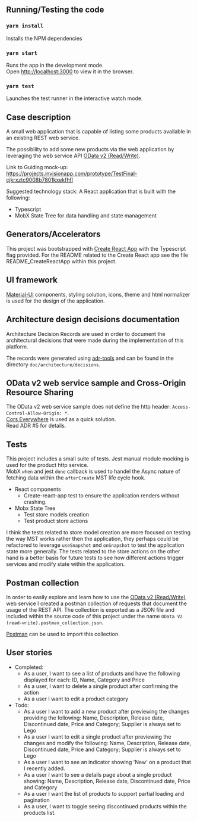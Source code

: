 
## Running/Testing the code

### `yarn install`

Installs the NPM dependencies

### `yarn start`

Runs the app in the development mode.<br />
Open [http://localhost:3000](http://localhost:3000) to view it in the browser.

### `yarn test`

Launches the test runner in the interactive watch mode.<br />

## Case description 

A small web application that is capable of listing some products available in an existing REST web service.

The possibility to add some new products via the web application by leveraging the web service API [OData v2 (Read/Write)](https://www.odata.org/odata-services/).

Link to Guiding mock-up: https://projects.invisionapp.com/prototype/TestFinal-cjkrxztc9008b7801kxekfhfl

Suggested technology stack:
A React application that is built with the following:
- Typescript
- MobX State Tree for data handling and state management

## Generators/Accelerators

This project was bootstrapped with [Create React App](https://github.com/facebook/create-react-app) with the Typescript flag provided.
For the README related to the Create React app see the file README_CreateReactApp within this project.

## UI framework

[Material-UI](https://material-ui.com) components, styling solution, icons, theme and html normalizer is used for the design of the application. 

## Architecture design decisions documentation

Architecture Decision Records are used in order to document the architectural decisions that were made during the implementation of this platform. 

The records were generated using [adr-tools](https://github.com/npryce/adr-tools) and can be found in the directory  `doc/architecture/decisions`.

## OData v2 web service sample and Cross-Origin Resource Sharing

The OData v2 web service sample does not define the http header: `Access-Control-Allow-Origin: *`.  
[Cors Everywhere](https://cors-anywhere.herokuapp.com/) is used as a quick solution.  
Read ADR #5 for details.

## Tests

This project includes a small suite of tests. Jest manual module mocking is used for the product http service.  
MobX `when` and jest `done` callback is used to handel the Async nature of fetching data within the `afterCreate` MST life cycle hook.

- React components
    - Create-react-app test to ensure the application renders without crashing.
- Mobx State Tree
    - Test store models creation
    - Test product store actions

 I think the tests related to store model creation are more focused on testing the way MST works rather then the application, they perhaps could be refactored to leverage `useSnapshot` and `onSnapshot` to test the application state more generally.
The tests related to the store actions on the other hand is a better basis for future tests to see how different actions trigger services and modify state within the application.

## Postman collection

In order to easily explore and learn how to use the [OData v2 (Read/Write)](https://services.odata.org/V2/(S(05rkbza5jphnonpura3112zu))/OData/OData.svc/) web service I created a postman collection of requests that document the usage of the REST API. The collection is exported as a JSON file and included within the source code of this project under the name `OData V2 (read-write).postman_collection.json`. 

[Postman](https://www.getpostman.com/) can be used to import this collection.

## User stories

- Completed:
    - As a user, I want to see a list of products and have the following displayed for each: ID, Name, Category and Price
    - As a user, I want to delete a single product after confirming the action
    - As a user I want to edit a product category
- Todo:
    - As a user I want to add a new product after previewing the changes providing the following: Name, Description, Release date, Discontinued date, Price and Category; Supplier is always set to Lego
    - As a user I want to edit a single product after previewing the changes and modify the following: Name, Description, Release date, Discontinued date, Price and Category; Supplier is always set to Lego
    - As a user I want to see an indicator showing 'New' on a product that I recently added.
    - As a user I want to see a details page about a single product showing: Name, Description, Release date, Discontinued date, Price and Category
    - As a user I want the list of products to support partial loading and pagination
    - As a user, I want to toggle seeing discontinued products within the products list.